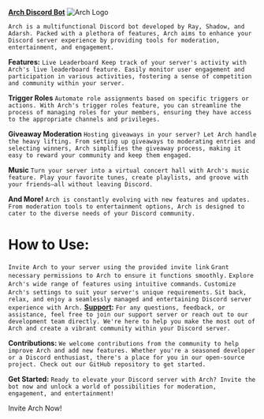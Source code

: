 
**[Arch Discord Bot](https://discord.com/api/oauth2/authorize?client_id=1213860294301061122&permissions=8&scope=bot%20applications.commands)**
![Arch Logo](https://images-ext-1.discordapp.net/external/vRGBbBPFr9CnJM_YIY7u7vyHO6jU4x4d7_1h2nRDfMI/%3Fsize%3D1024/https/cdn.discordapp.com/avatars/1213860294301061122/2287007792f1b1bf8f7868fa9643e1f2.png?format=webp&quality=lossless&width=662&height=662)


`Arch is a multifunctional Discord bot developed by Ray, Shadow, and Adarsh. Packed with a plethora of features, Arch aims to enhance your Discord server experience by providing tools for moderation, entertainment, and engagement.`

**Features:**
`Live Leaderboard
Keep track of your server's activity with Arch's live leaderboard feature. Easily monitor user engagement and participation in various activities, fostering a sense of competition and community within your server.`

**Trigger Roles**
`Automate role assignments based on specific triggers or actions. With Arch's trigger roles feature, you can streamline the process of managing roles for your members, ensuring they have access to the appropriate channels and privileges.`

**Giveaway Moderation**
`Hosting giveaways in your server? Let Arch handle the heavy lifting. From setting up giveaways to moderating entries and selecting winners, Arch simplifies the giveaway process, making it easy to reward your community and keep them engaged.`

**Music**
`Turn your server into a virtual concert hall with Arch's music feature. Play your favorite tunes, create playlists, and groove with your friends—all without leaving Discord.`

**And More!**
`Arch is constantly evolving with new features and updates. From moderation tools to entertainment options, Arch is designed to cater to the diverse needs of your Discord community.`

# How to Use:
```Invite Arch to your server using the provided invite link```
```Grant necessary permissions to Arch to ensure it functions smoothly.```
```Explore Arch's wide range of features using intuitive commands.```
```Customize Arch's settings to suit your server's unique requirements.```
```Sit back, relax, and enjoy a seamlessly managed and entertaining Discord server experience with Arch.```
**[Support](https://discord.gg/archdev):**
```For any questions, feedback, or assistance, feel free to join our support server or reach out to our development team directly. We're here to help you make the most out of Arch and create a vibrant community within your Discord server.```

**Contributions:**
```We welcome contributions from the community to help improve Arch and add new features. Whether you're a seasoned developer or a Discord enthusiast, there's a place for you in our open-source project. Check out our GitHub repository to get started.```

**Get Started:**
```Ready to elevate your Discord server with Arch? Invite the bot now and unlock a world of possibilities for moderation, engagement, and entertainment!```

Invite Arch Now!
